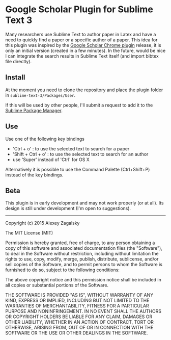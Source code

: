 # Google Scholar Plugin for Sublime Text 3

Many researchers use Sublime Text to author paper in Latex and have a need to quickly find a paper or a specific author of a paper. This idea for this plugin was inspired by the [Google Scholar Chrome plugin](https://chrome.google.com/webstore/detail/google-scholar-button/ldipcbpaocekfooobnbcddclnhejkcpn?hl=en) release, it is only an initial version (created in a few minutes). In the future, would be nice I can integrate the search results in Sublime Text itself (and import bibtex file directly).

## Install
At the moment you need to clone the repository and place the plugin folder in ```sublime-text-3/Packages/User```.

If this will be used by other people, I'll submit a request to add it to the [Sublime Package Manager](http://wbond.net/sublime_packages/package_control).

## Use
Use one of the following key bindings

- 'Ctrl + o' : to use the selected text to search for a paper
- 'Shift + Ctrl + o' : to use the selected text to search for an author
- use 'Super' instead of 'Ctrl' for OS X

Alternatively it is possible to use the Command Palette (Ctrl+Shift+P) instead of the key bindings.

## Beta
This plugin is in early development and may not work properly (or at all). Its design is still under development (I'm open to suggestions).

---
Copyright (c) 2015 Alexey Zagalsky

The MIT License (MIT)

Permission is hereby granted, free of charge, to any person obtaining a copy
of this software and associated documentation files (the "Software"), to deal
in the Software without restriction, including without limitation the rights
to use, copy, modify, merge, publish, distribute, sublicense, and/or sell
copies of the Software, and to permit persons to whom the Software is
furnished to do so, subject to the following conditions:

The above copyright notice and this permission notice shall be included in all
copies or substantial portions of the Software.

THE SOFTWARE IS PROVIDED "AS IS", WITHOUT WARRANTY OF ANY KIND, EXPRESS OR
IMPLIED, INCLUDING BUT NOT LIMITED TO THE WARRANTIES OF MERCHANTABILITY,
FITNESS FOR A PARTICULAR PURPOSE AND NONINFRINGEMENT. IN NO EVENT SHALL THE
AUTHORS OR COPYRIGHT HOLDERS BE LIABLE FOR ANY CLAIM, DAMAGES OR OTHER
LIABILITY, WHETHER IN AN ACTION OF CONTRACT, TORT OR OTHERWISE, ARISING FROM,
OUT OF OR IN CONNECTION WITH THE SOFTWARE OR THE USE OR OTHER DEALINGS IN THE
SOFTWARE.